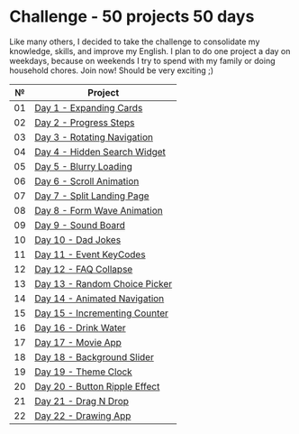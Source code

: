 # Сhallenge - 50 projects 50 days

Like many others, I decided to take the challenge to consolidate my knowledge, skills, and improve my English. I plan to do one project a day on weekdays, because on weekends I try to spend with my family or doing household chores. Join now! Should be very exciting ;)

|№|Project|
|--|-----|
|01|[Day 1 - Expanding Cards](https://github.com/Sati-prog/12_challenge-50projects50days/tree/main/Expanding_Cards)|
|02|[Day 2 - Progress Steps](https://github.com/Sati-prog/12_challenge-50projects50days/tree/main/Progress_Steps)|
|03|[Day 3 - Rotating Navigation](https://github.com/Sati-prog/12_challenge-50projects50days/tree/main/Rotating_Navigation)|
|04|[Day 4 - Hidden Search Widget](https://github.com/Sati-prog/12_challenge-50projects50days/tree/main/Hidden_Search_Widget)|
|05|[Day 5 - Blurry Loading](https://github.com/Sati-prog/12_challenge-50projects50days/tree/main/Blurry_Loading)|
|06|[Day 6 - Scroll Animation](https://github.com/Sati-prog/12_challenge-50projects50days/tree/main/Scroll_Animation)|
|07|[Day 7 - Split Landing Page](https://github.com/Sati-prog/12_challenge-50projects50days/tree/main/Split_Landing_Page)|
|08|[Day 8 - Form Wave Animation](https://github.com/Sati-prog/12_challenge-50projects50days/tree/main/Form_Wave_Animation)|
|09|[Day 9 - Sound Board](https://github.com/Sati-prog/12_challenge-50projects50days/tree/main/Sound_Board)|
|10|[Day 10 - Dad Jokes](https://github.com/Sati-prog/12_challenge-50projects50days/tree/main/Dad_Jokes)|
|11|[Day 11 - Event KeyCodes](https://github.com/Sati-prog/12_challenge-50projects50days/tree/main/Event_KeyCodes)|
|12|[Day 12 - FAQ Collapse](https://github.com/Sati-prog/12_challenge-50projects50days/tree/main/FAQ_Collapse)|
|13|[Day 13 - Random Choice Picker](https://github.com/Sati-prog/12_challenge-50projects50days/tree/main/Random_Choice_Picker)|
|14|[Day 14 - Animated Navigation](https://github.com/Sati-prog/12_challenge-50projects50days/tree/main/Animated_Navigation)|
|15|[Day 15 - Incrementing Counter](https://github.com/Sati-prog/12_challenge-50projects50days/tree/main/Incrementing_Counter)|
|16|[Day 16 - Drink Water](https://github.com/Sati-prog/12_challenge-50projects50days/tree/main/Drink_Water)|
|17|[Day 17 - Movie App](https://github.com/Sati-prog/12_challenge-50projects50days/tree/main/Movie_App)|
|18|[Day 18 - Background Slider](https://github.com/Sati-prog/12_challenge-50projects50days/tree/main/Background_Slider)|
|19|[Day 19 - Theme Clock](https://github.com/Sati-prog/12_challenge-50projects50days/tree/main/Theme_Clock)|
|20|[Day 20 - Button Ripple Effect](https://github.com/Sati-prog/12_challenge-50projects50days/tree/main/Button_Ripple_Effect)|
|21|[Day 21 - Drag N Drop](https://github.com/Sati-prog/12_challenge-50projects50days/tree/main/Drag_N_Drop)|
|22|[Day 22 - Drawing App](https://github.com/Sati-prog/12_challenge-50projects50days/tree/main/Drawing_App)|